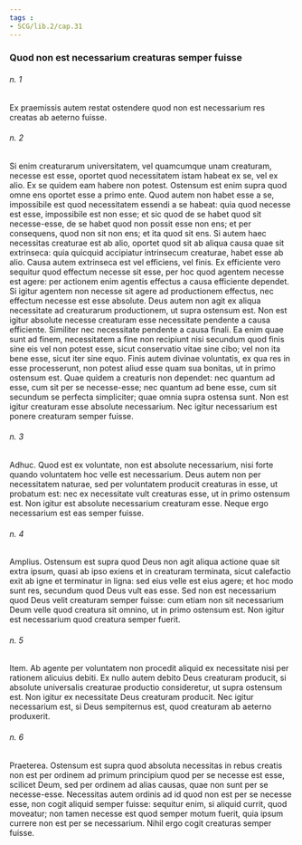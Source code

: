 ```yaml
---
tags : 
- SCG/lib.2/cap.31
---
```


### Quod non est necessarium creaturas semper fuisse

###### n. 1
Ex praemissis autem restat ostendere quod non est necessarium res creatas ab aeterno fuisse.

###### n. 2
Si enim creaturarum universitatem, vel quamcumque unam creaturam, necesse est esse, oportet quod necessitatem istam habeat ex se, vel ex alio. Ex se quidem eam habere non potest. Ostensum est enim supra quod omne ens oportet esse a primo ente. Quod autem non habet esse a se, impossibile est quod necessitatem essendi a se habeat: quia quod necesse est esse, impossibile est non esse; et sic quod de se habet quod sit necesse-esse, de se habet quod non possit esse non ens; et per consequens, quod non sit non ens; et ita quod sit ens. Si autem haec necessitas creaturae est ab alio, oportet quod sit ab aliqua causa quae sit extrinseca: quia quicquid accipiatur intrinsecum creaturae, habet esse ab alio. Causa autem extrinseca est vel efficiens, vel finis. Ex efficiente vero sequitur quod effectum necesse sit esse, per hoc quod agentem necesse est agere: per actionem enim agentis effectus a causa efficiente dependet. Si igitur agentem non necesse sit agere ad productionem effectus, nec effectum necesse est esse absolute. Deus autem non agit ex aliqua necessitate ad creaturarum productionem, ut supra ostensum est. Non est igitur absolute necesse creaturam esse necessitate pendente a causa efficiente. Similiter nec necessitate pendente a causa finali. Ea enim quae sunt ad finem, necessitatem a fine non recipiunt nisi secundum quod finis sine eis vel non potest esse, sicut conservatio vitae sine cibo; vel non ita bene esse, sicut iter sine equo. Finis autem divinae voluntatis, ex qua res in esse processerunt, non potest aliud esse quam sua bonitas, ut in primo ostensum est. Quae quidem a creaturis non dependet: nec quantum ad esse, cum sit per se necesse-esse; nec quantum ad bene esse, cum sit secundum se perfecta simpliciter; quae omnia supra ostensa sunt. Non est igitur creaturam esse absolute necessarium. Nec igitur necessarium est ponere creaturam semper fuisse.

###### n. 3
Adhuc. Quod est ex voluntate, non est absolute necessarium, nisi forte quando voluntatem hoc velle est necessarium. Deus autem non per necessitatem naturae, sed per voluntatem producit creaturas in esse, ut probatum est: nec ex necessitate vult creaturas esse, ut in primo ostensum est. Non igitur est absolute necessarium creaturam esse. Neque ergo necessarium est eas semper fuisse.

###### n. 4
Amplius. Ostensum est supra quod Deus non agit aliqua actione quae sit extra ipsum, quasi ab ipso exiens et in creaturam terminata, sicut calefactio exit ab igne et terminatur in ligna: sed eius velle est eius agere; et hoc modo sunt res, secundum quod Deus vult eas esse. Sed non est necessarium quod Deus velit creaturam semper fuisse: cum etiam non sit necessarium Deum velle quod creatura sit omnino, ut in primo ostensum est. Non igitur est necessarium quod creatura semper fuerit.

###### n. 5
Item. Ab agente per voluntatem non procedit aliquid ex necessitate nisi per rationem alicuius debiti. Ex nullo autem debito Deus creaturam producit, si absolute universalis creaturae productio consideretur, ut supra ostensum est. Non igitur ex necessitate Deus creaturam producit. Nec igitur necessarium est, si Deus sempiternus est, quod creaturam ab aeterno produxerit.

###### n. 6
Praeterea. Ostensum est supra quod absoluta necessitas in rebus creatis non est per ordinem ad primum principium quod per se necesse est esse, scilicet Deum, sed per ordinem ad alias causas, quae non sunt per se necesse-esse. Necessitas autem ordinis ad id quod non est per se necesse esse, non cogit aliquid semper fuisse: sequitur enim, si aliquid currit, quod moveatur; non tamen necesse est quod semper motum fuerit, quia ipsum currere non est per se necessarium. Nihil ergo cogit creaturas semper fuisse.

